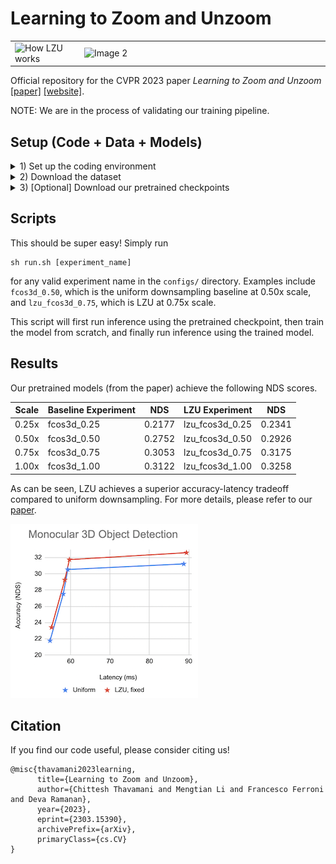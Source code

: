 # Learning to Zoom and Unzoom

<table>
  <tr>
    <td style="width: 22%;">
      <img src="teaser.gif" alt="How LZU works" style="width: 100%;">
    </td>
    <td style="width: 78%;">
      <img src="demo.gif" alt="Image 2" style="width: 100%;">
    </td>
  </tr>
</table>

Official repository for the CVPR 2023 paper _Learning to Zoom and Unzoom_ [[paper]](https://arxiv.org/abs/2303.15390) [[website]](https://tchittesh.github.io/lzu/).

NOTE: We are in the process of validating our training pipeline. 

## Setup (Code + Data + Models)

<details>
  <summary>1) Set up the coding environment</summary>

  <br>
  First, clone the repository (including the mmdet3d submodule):
  ```bash
  git clone https://github.com/tchittesh/lzu.git --recursive && cd lzu
  ```

  Then, you'll need to install the MMDetection3D (v1.0.0rc6) submodule and the lzu package.
  To do this, you can either:
  - replicate our exact setup by installing [miniconda](https://docs.conda.io/en/latest/miniconda.html) and running 
  ```
  conda env create -f environment.yml
  ```
  - OR install the MMDetection3D (v1.0.0rc6) submodule according to the instructions [here](https://github.com/open-mmlab/mmdetection3d/blob/47285b3f1e9dba358e98fcd12e523cfd0769c876/docs/en/getting_started.md) and then install our lzu package with
  ```bash
  pip install -e .
  ```

  The first option should be more reliable, but not as flexible if you want to run specific versions of Python/PyTorch/MMCV.
</details>

<details>
  <summary>2) Download the dataset</summary>
  
  <br>
  You'll need to set up the [nuScenes](https://www.nuscenes.org/nuscenes#download) dataset according to the instructions [here](https://github.com/open-mmlab/mmdetection3d/blob/47285b3f1e9dba358e98fcd12e523cfd0769c876/docs/en/data_preparation.md). Your final `data` folder should look like this:
  ```
   data/nuscenes/
   ├── maps/
   ├── samples/
   ├── sweeps/
   ├── v1.0-trainval/
   ├── nuscenes_infos_train_mono3d.coco.json
   ├── nuscenes_infos_train.pkl
   ├── nuscenes_infos_val_mono3d.coco.json
   └── nuscenes_infos_val.pkl
  ```
</details>

<details>
  <summary>3) [Optional] Download our pretrained checkpoints</summary>

  <br>
  Download our pretrained checkpoints from [here](https://drive.google.com/file/d/1nofuqZ7YSKblIDAltbxp1pFOiQtUzp8B/view?usp=sharing) and place them in this directory (using symbolic links if necessary).
</details>

## Scripts

This should be super easy! Simply run

```
sh run.sh [experiment_name]
```

for any valid experiment name in the `configs/` directory.
Examples include `fcos3d_0.50`, which is the uniform downsampling baseline at 0.50x scale, and `lzu_fcos3d_0.75`, which is LZU at 0.75x scale.

This script will first run inference using the pretrained checkpoint, then train the model from scratch, and finally run inference using the trained model.

## Results

Our pretrained models (from the paper) achieve the following NDS scores.

| Scale | Baseline Experiment | NDS         | LZU Experiment     | NDS         |
| ----- | ------------------- | ----------- | ------------------ | ----------- |
| 0.25x | fcos3d_0.25         | 0.2177      | lzu_fcos3d_0.25    | 0.2341      |
| 0.50x | fcos3d_0.50         | 0.2752      | lzu_fcos3d_0.50    | 0.2926      |
| 0.75x | fcos3d_0.75         | 0.3053      | lzu_fcos3d_0.75    | 0.3175      |
| 1.00x | fcos3d_1.00         | 0.3122      | lzu_fcos3d_1.00    | 0.3258      |

As can be seen, LZU achieves a superior accuracy-latency tradeoff compared to uniform downsampling. For more details, please refer to our [paper](https://arxiv.org/abs/2303.15390).

![Accuracy Latency Curve](./accuracy-latency.png)

## Citation

If you find our code useful, please consider citing us!
```
@misc{thavamani2023learning,
      title={Learning to Zoom and Unzoom}, 
      author={Chittesh Thavamani and Mengtian Li and Francesco Ferroni and Deva Ramanan},
      year={2023},
      eprint={2303.15390},
      archivePrefix={arXiv},
      primaryClass={cs.CV}
}
```

